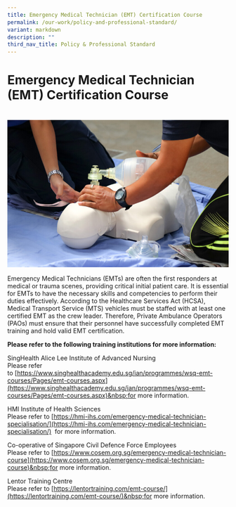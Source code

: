 ```yaml
---
title: Emergency Medical Technician (EMT) Certification Course
permalink: /our-work/policy-and-professional-standard/
variant: markdown
description: ""
third_nav_title: Policy & Professional Standard
---
```

# Emergency Medical Technician (EMT) Certification Course
# 
![](/images/Amb_Team_EMT_Full_Course.jpeg)

Emergency Medical Technicians (EMTs) are often the first responders at medical or trauma scenes, providing critical initial patient care. It is essential for EMTs to have the necessary skills and competencies to perform their duties effectively. According to the Healthcare Services Act (HCSA), Medical Transport Service (MTS) vehicles must be staffed with at least one certified EMT as the crew leader. Therefore, Private Ambulance Operators (PAOs) must ensure that their personnel have successfully completed EMT training and hold valid EMT certification.

**Please refer to the following training institutions for more information:**

SingHealth Alice Lee Institute of Advanced Nursing  
Please refer to&nbsp;[https://www.singhealthacademy.edu.sg/ian/programmes/wsq-emt-courses/Pages/emt-courses.aspx](https://www.singhealthacademy.edu.sg/ian/programmes/wsq-emt-courses/Pages/emt-courses.aspx)&nbsp;for more information.

HMI Institute of Health Sciences  
Please refer to&nbsp;[https://hmi-ihs.com/emergency-medical-technician-specialisation/](https://hmi-ihs.com/emergency-medical-technician-specialisation/)&nbsp; for more information.

Co-operative of Singapore Civil Defence Force Employees  
Please refer to&nbsp;[https://www.cosem.org.sg/emergency-medical-technician-course](https://www.cosem.org.sg/emergency-medical-technician-course)&nbsp;for more information.

Lentor Training Centre  
Please refer to&nbsp;[https://lentortraining.com/emt-course/](https://lentortraining.com/emt-course/)&nbsp;for more information.